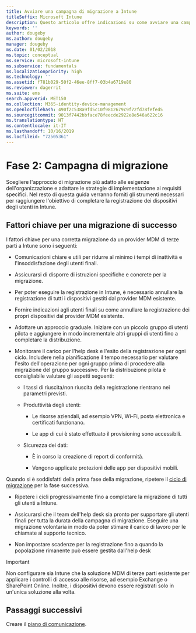 ```yaml
---
title: Avviare una campagna di migrazione a Intune
titleSuffix: Microsoft Intune
description: Questo articolo offre indicazioni su come avviare una campagna di migrazione a Microsoft Intune.
keywords: ''
author: dougeby
ms.author: dougeby
manager: dougeby
ms.date: 01/02/2018
ms.topic: conceptual
ms.service: microsoft-intune
ms.subservice: fundamentals
ms.localizationpriority: high
ms.technology: ''
ms.assetid: f781b029-50f2-46ee-8ff7-03b4a6719e80
ms.reviewer: dagerrit
ms.suite: ems
search.appverid: MET150
ms.collection: M365-identity-device-management
ms.openlocfilehash: 490f2c538a9fd5c10f9812679c9f72fd78fefed5
ms.sourcegitcommit: 9013f7442bbface78feecde2922e8e546a622c16
ms.translationtype: HT
ms.contentlocale: it-IT
ms.lasthandoff: 10/16/2019
ms.locfileid: "72505361"
---
```

# <a name="phase-2-migration-campaign"></a>Fase 2: Campagna di migrazione

Scegliere l'approccio di migrazione più adatto alle esigenze dell'organizzazione e adattare le strategie di implementazione ai requisiti specifici. Nel resto di questa guida verranno forniti gli strumenti necessari per raggiungere l'obiettivo di completare la registrazione dei dispositivi degli utenti in Intune.

## <a name="keys-to-a-successful-migration"></a>Fattori chiave per una migrazione di successo

I fattori chiave per una corretta migrazione da un provider MDM di terze parti a Intune sono i seguenti:

- Comunicazioni chiare e utili per ridurre al minimo i tempi di inattività e l'insoddisfazione degli utenti finali.

- Assicurarsi di disporre di istruzioni specifiche e concrete per la migrazione.

- Per poter eseguire la registrazione in Intune, è necessario annullare la registrazione di tutti i dispositivi gestiti dal provider MDM esistente.

- Fornire indicazioni agli utenti finali su come annullare la registrazione dei propri dispositivi dal provider MDM esistente.

- Adottare un approccio graduale. Iniziare con un piccolo gruppo di utenti pilota e aggiungere in modo incrementale altri gruppi di utenti fino a completare la distribuzione.

- Monitorare il carico per l'help desk e l'esito della registrazione per ogni ciclo. Includere nella pianificazione il tempo necessario per valutare l'esito dell'operazione per ogni gruppo prima di procedere alla migrazione del gruppo successivo. Per la distribuzione pilota è consigliabile valutare gli aspetti seguenti:

  - I tassi di riuscita/non riuscita della registrazione rientrano nei parametri previsti.

  - Produttività degli utenti:

    - Le risorse aziendali, ad esempio VPN, Wi-Fi, posta elettronica e certificati funzionano.

    - Le app di cui è stato effettuato il provisioning sono accessibili.

  - Sicurezza dei dati:

    - È in corso la creazione di report di conformità.

    - Vengono applicate protezioni delle app per dispositivi mobili.

Quando si è soddisfatti della prima fase della migrazione, ripetere il [ciclo di migrazione](migration-guide-cycle.md) per la fase successiva.

- Ripetere i cicli progressivamente fino a completare la migrazione di tutti gli utenti a Intune.

- Assicurarsi che il team dell'help desk sia pronto per supportare gli utenti finali per tutta la durata della campagna di migrazione. Eseguire una migrazione volontaria in modo da poter stimare il carico di lavoro per le chiamate al supporto tecnico.

- Non impostare scadenze per la registrazione fino a quando la popolazione rimanente può essere gestita dall'help desk

> [!IMPORTANT]
> Non configurare sia Intune che la soluzione MDM di terze parti esistente per applicare i controlli di accesso alle risorse, ad esempio Exchange o SharePoint Online. Inoltre, i dispositivi devono essere registrati solo in un'unica soluzione alla volta.

## <a name="next-steps"></a>Passaggi successivi

Creare il [piano di comunicazione](migration-guide-communication-plan.md).

